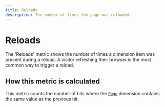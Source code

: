 ```yaml
---
title: Reloads
description: The number of times the page was reloaded.
---
```


# Reloads

The 'Reloads' metric shows the number of times a dimension item was present during a reload. A visitor refreshing their browser is the most common way to trigger a reload.

## How this metric is calculated

This metric counts the number of hits where the [`Page`](../dimensions/page.md) dimension contains the same value as the previous hit.
